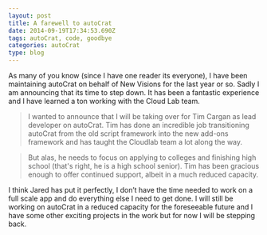 ```yaml
---
layout: post
title: A farewell to autoCrat
date: 2014-09-19T17:34:53.690Z
tags: autoCrat, code, goodbye
categories: autoCrat
type: blog
---
```



As many of you know (since I have one reader its everyone), I have been maintaining autoCrat on behalf of New Visions for the last year or so. Sadly I am announcing that its time to step down. It has been a fantastic experience and I have learned a ton working with the Cloud Lab team.

<!--more-->

>I wanted to announce that I will be taking over for Tim Cargan as lead developer on autoCrat. Tim has done an incredible job transitioning autoCrat from the old script framework into the new add-ons framework and has taught the Cloudlab team a lot along the way.

>But alas, he needs to focus on applying to colleges and finishing high school (that's right, he is a high school senior). Tim has been gracious enough to offer continued support, albeit in a much reduced capacity.

<span style="background-color:#ffffff;" />

<span style="background-color:#ffffff;">I think Jared has put it perfectly, I don’t have the time needed to work on a full scale app and do everything else I need to get done. I will still be working on autoCrat in a reduced capacity for the foreseeable future and I have some other exciting projects in the work but for now I will be stepping back.</span>

<span style="color:#404040;font-size:10pt;background-color:#ffffff;" />

<span style="color:#404040;font-size:10pt;background-color:#ffffff;" />

<span style="color:#404040;font-size:10pt;background-color:#ffffff;" />

